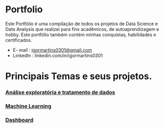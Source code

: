# Portfolio
Este Portfólio é uma compilação de todos os projetos de Data Science e Data Analysis que realizei para fins acadêmicos, de autoaprendizagem e hobby. Este portfólio também contém minhas conquistas, habilidades e certificados.

* E- mail : igormartins0301@gmail.com
* LinkedIn : linkedin.com/in/igormartins0301

# Principais Temas e seus projetos.


### [Análise exploratória e tratamento de dados](https://github.com/igormartins0301/Analises_exploratorias_dados)


### [Machine Learning](https://github.com/igormartins0301/Machine_Learning)



### [Dashboard](https://github.com/igormartins0301/Dashboards/blob/main/README.md)
